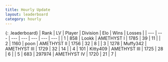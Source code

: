 ```yaml
---
title: Hourly Update
layout: leaderboard
category: hourly
---
```


{: .leaderboard}
| Rank | LV | Player | Division | Elo | Wins | Losses |
| --- | --- | --- | --- | --- | --- | --- |
| <span data-change="0">1</span> | 858 | <span title="ID: 675058">Lookk</span> | AMETHYST I | <span data-change="17">1785</span> | <span data-change="5">39</span> | <span data-change="2">11</span> |
| <span data-change="0">2</span> | 1160 | <span title="ID: 540690">poon</span> | AMETHYST II | <span data-change="0">1756</span> | <span data-change="0">32</span> | <span data-change="0">8</span> |
| <span data-change="0">3</span> | 1278 | <span title="ID: 720567">Muffy342</span> | AMETHYST III | <span data-change="0">1729</span> | <span data-change="0">32</span> | <span data-change="0">14</span> |
| <span data-change="0">4</span> | 101 | <span title="ID: 459203">Kitty409</span> | AMETHYST III | <span data-change="0">1725</span> | <span data-change="0">28</span> | <span data-change="0">6</span> |
| <span data-change="0">5</span> | 683 | <span title="ID: 544038">297974</span> | AMETHYST IV | <span data-change="0">1720</span> | <span data-change="0">21</span> | <span data-change="0">7</span> |